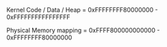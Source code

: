 Kernel Code / Data / Heap = 0xFFFFFFFF80000000 - 0xFFFFFFFFFFFFFFFF

Physical Memory mapping = 0xFFFF800000000000 - 0xFFFFFFFF80000000